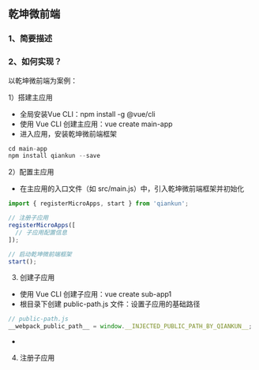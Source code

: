 ## 乾坤微前端

### 1、简要描述

### 2、如何实现？

以乾坤微前端为案例：

1）搭建主应用
* 全局安装Vue CLI：npm install -g @vue/cli
* 使用 Vue CLI 创建主应用：vue create main-app
* 进入应用，安装乾坤微前端框架
```javaScript
cd main-app
npm install qiankun --save
```

2）配置主应用
* 在主应用的入口文件（如 src/main.js）中，引入乾坤微前端框架并初始化
```javaScript
import { registerMicroApps, start } from 'qiankun';

// 注册子应用
registerMicroApps([
  // 子应用配置信息
]);

// 启动乾坤微前端框架
start();
```

3) 创建子应用
* 使用 Vue CLI 创建子应用：vue create sub-app1
* 根目录下创建 public-path.js 文件：设置子应用的基础路径
```javaScript
// public-path.js
__webpack_public_path__ = window.__INJECTED_PUBLIC_PATH_BY_QIANKUN__;
```
* 

4) 注册子应用
